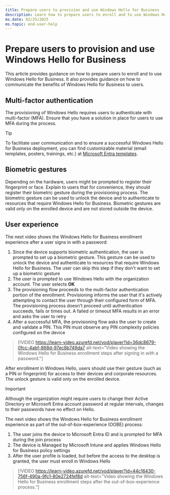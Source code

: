 ```yaml
---
title: Prepare users to provision and use Windows Hello for Business
description: Learn how to prepare users to enroll and to use Windows Hello for Business.
ms.date: 02/25/2025
ms.topic: end-user-help
---
```


# Prepare users to provision and use Windows Hello for Business

This article provides guidance on how to prepare users to enroll and to use Windows Hello for Business. It also provides guidance on how to communicate the benefits of Windows Hello for Business to users.

## Multi-factor authentication

The provisioning of Windows Hello requires users to authenticate with multi-factor (MFA). Ensure that you have a solution in place for users to use MFA during the process.

> [!TIP]
> To facilitate user communication and to ensure a successful Windows Hello for Business deployment, you can find customizable material (email templates, posters, trainings, etc.) at [Microsoft Entra templates](https://aka.ms/adminmails).

## Biometric gestures

Depending on the hardware, users might be prompted to register their fingerprint or face. Explain to users that for convenience, they should register their biometric gesture during the provisioning process. The biometric gesture can be used to unlock the device and to authenticate to resources that require Windows Hello for Business. Biometric gestures are valid only on the enrolled device and are not stored outside the device.

## User experience

The next video shows the Windows Hello for Business enrollment experience after a user signs in with a password:

1. Since the device supports biometric authentication, the user is prompted to set up a biometric gesture. This gesture can be used to unlock the device and authenticate to resources that require Windows Hello for Business. The user can skip this step if they don't want to set up a biometric gesture
1. The user is prompted to use Windows Hello with the organization account. The user selects **OK**
1. The provisioning flow proceeds to the multi-factor authentication portion of the enrollment. Provisioning informs the user that it's actively attempting to contact the user through their configured form of MFA. The provisioning process doesn't proceed until authentication succeeds, fails or times out. A failed or timeout MFA results in an error and asks the user to retry
1. After a successful MFA, the provisioning flow asks the user to create and validate a PIN. This PIN must observe any PIN complexity policies configured on the device

> [!VIDEO https://learn-video.azurefd.net/vod/player?id=36dc8679-0fcc-4abf-868d-97ec8b749da7 alt-text="Video showing the Windows Hello for Business enrollment steps after signing in with a password."]

After enrollment in Windows Hello, users should use their gesture (such as a PIN or fingerprint) for access to their devices and corporate resources. The unlock gesture is valid only on the enrolled device.

> [!IMPORTANT]
> Although the organization might require users to change their Active Directory or Microsoft Entra account password at regular intervals, changes to their passwords have no effect on Hello.

The next video shows the Windows Hello for Business enrollment experience as part of the out-of-box-experience (OOBE) process:

1. The user joins the device to Microsoft Entra ID and is prompted for MFA during the join process
1. The device is Managed by Microsoft Intune and applies Windows Hello for Business policy settings
1. After the user profile is loaded, but before the access to the desktop is granted, the user must enroll in Windows Hello

> [!VIDEO https://learn-video.azurefd.net/vod/player?id=44c16430-756f-490a-9fc1-80e2724fef8d alt-text="Video showing the Windows Hello for Business enrollment steps after the out-of-box-experience process."]
